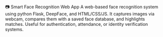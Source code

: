 📷 Smart Face Recognition Web App A web-based face recognition system using python Flask, DeepFace, and HTML/CSS/JS. It captures images via webcam, compares them with a saved face database, and highlights matches. Useful for authentication, attendance, or identity verification systems.
